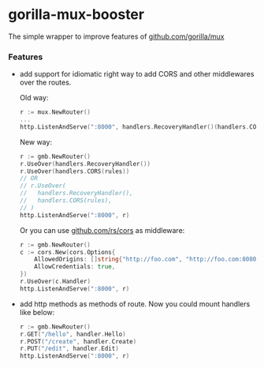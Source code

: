 # gorilla-mux-booster
The simple wrapper to improve features of [github.com/gorilla/mux](https://github.com/gorilla/mux)

### Features
* add support for idiomatic right way to add CORS and other middlewares over the routes.
    
    Old way:
    ```go
    r := mux.NewRouter()
    ...
    http.ListenAndServe(":8000", handlers.RecoveryHandler()(handlers.CORS(rules)(r)))
    ```
    New way:
    ```go
    r := gmb.NewRouter()
    r.UseOver(handlers.RecoveryHandler())
    r.UseOver(handlers.CORS(rules))
    // OR
    // r.UseOver(
    //   handlers.RecoveryHandler(),
    //   handlers.CORS(rules),
    // )
    http.ListenAndServe(":8000", r)
    ```

    Or you can use [github.com/rs/cors](http://github.com/rs/cors) as middleware:
    ```go
    r := gmb.NewRouter()
    c := cors.New(cors.Options{
        AllowedOrigins: []string{"http://foo.com", "http://foo.com:8080"},
        AllowCredentials: true,
    })
    r.UseOver(c.Handler)
    http.ListenAndServe(":8000", r)
    ```

* add http methods as methods of route.
    Now you could mount handlers like below:
    ```go
    r := gmb.NewRouter()
    r.GET("/hello", handler.Hello)
    r.POST("/create", handler.Create)
    r.PUT("/edit", handler.Edit)
    http.ListenAndServe(":8000", r)
    ```
